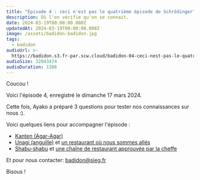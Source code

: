 ```yaml
---
title: "Épisode 4 : ceci n'est pas le quatrième épisode de Schrödinger"
description: Où l'on vérifie qu'on se connait.
date: 2024-03-19T00:00:00.000Z
updatedAt: 2024-03-19T00:00:00.000Z
image: /assets/badidon-badidon.jpg
tags:
  - badidon
audioUrl: >-
  https://badidon.s3.fr-par.scw.cloud/badidon-04-ceci-nest-pas-le-quatrieme-episode-de-schrodinger.mp3
audioSize: 32043474
audioDuration: 1386
---
```


Coucou !

Voici l'épisode 4, enregistré le dimanche 17 mars 2024.

Cette fois, Ayako a préparé 3 questions pour tester nos connaissances sur nous :).

Voici quelques liens pour accompagner l'épisode :

- [Kanten (Agar-Agar)](https://fr.wikipedia.org/wiki/Agar-agar)
- [Unagi (anguille)](<https://fr.wikipedia.org/wiki/Unagi_(cuisine)>) et [un restaurant où nous sommes allés](https://tabelog.com/en/tokyo/A1324/A132401/13003509/)
- [Shabu-shabu](https://fr.wikipedia.org/wiki/Shabu-shabu) et [une chaîne de restaurant approuvée par la cheffe](https://www.onyasai.com/)

Et pour nous contacter: [badidon@sieg.fr](mailto:badidon@sieg.fr)

Bisous !
